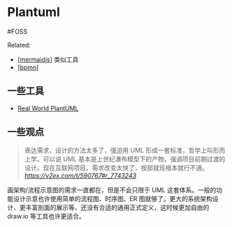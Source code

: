 Plantuml
===
#FOSS 

Related:
- [[mermaidjs]] 类似工具
- [[bpmn]]

## 一些工具

- [Real World PlantUML](https://real-world-plantuml.com/)

## 一些观点

> 表达需求，设计的方法太多了，强迫用 UML 形成一套标准，哲学上叫形而上学。可以说 UML 基本是上世纪瀑布模型下的产物，强调项目前期过渡的设计。现在互联网项目，需求改变太快了，按部就班根本就行不通。
> <cite>https://v2ex.com/t/590767#r_7743243</cite>

画架构/流程示意图的需求一直都在，但是不会只限于 UML 这套体系。一般的功能设计示意也许使用简单的流程图、时序图、ER 图就够了。更大的系统架构设计、更丰富剖面的展示等，还没有合适的通用正式定义，这时候更加自由的 draw.io 等工具也许更适合。

[//begin]: # "Autogenerated link references for markdown compatibility"
[mermaidjs]: ../products/mermaidjs "Mermaid.js"
[bpmn]: bpmn "Business Process Model And Notation"
[//end]: # "Autogenerated link references"